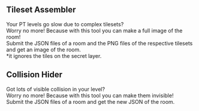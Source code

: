 <h2>Tileset Assembler</h2>
    <p>
        Your PT levels go slow due to complex tilesets?<br>
        Worry no more! Because with this tool you can make a full image of the room!<br>
        Submit the JSON files of a room and the PNG files of the respective tilesets and get an image of the room.<br>
        *it ignores the tiles on the secret layer.
    </p>
</section>

<section>
    <h2>Collision Hider</h2>
    <p>
        Got lots of visible collision in your level?<br>
        Worry no more! Because with this tool you can make them invisible!<br>
        Submit the JSON files of a room and get the new JSON of the room.
    </p>
</section>
